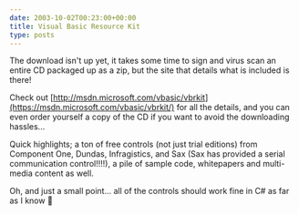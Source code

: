 ```yaml
---
date: 2003-10-02T00:23:00+00:00
title: Visual Basic Resource Kit
type: posts
---
```

The download isn't up yet, it takes some time to sign and virus scan an entire CD packaged up as a zip, but the site that details what is included is there!

Check out [http://msdn.microsoft.com/vbasic/vbrkit](https://msdn.microsoft.com/vbasic/vbrkit/) for all the details, and you can even order yourself a copy of the CD if you want to avoid the downloading hassles...

Quick highlights; a ton of free controls (not just trial editions) from Component One, Dundas, Infragistics, and Sax (Sax has provided a serial communication control!!!!), a pile of sample code, whitepapers and multi-media content as well.

Oh, and just a small point... all of the controls should work fine in C# as far as I know 🙂
